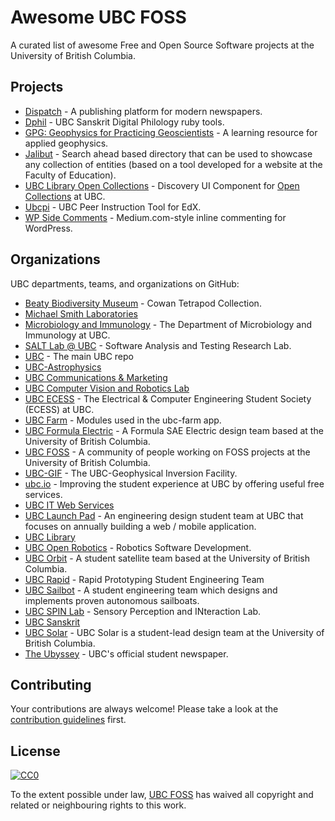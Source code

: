 # Awesome UBC FOSS

A curated list of awesome Free and Open Source Software projects at the University of British Columbia.

## Projects

* [Dispatch](https://github.com/ubyssey/dispatch) - A publishing platform for modern newspapers.
* [Dphil](https://github.com/ubcsanskrit/dphil) - UBC Sanskrit Digital Philology ruby tools.
* [GPG: Geophysics for Practicing Geoscientists](https://github.com/ubcgif/gpg) - A learning resource for applied geophysics.
* [Jalibut](https://github.com/darshandsoni/jalibut) - Search ahead based directory that can be used to showcase any collection of entities (based on a tool developed for a website at the Faculty of Education).
* [UBC Library Open Collections](https://github.com/ubc-library/open-collections-discovery-ui) - Discovery UI Component for [Open Collections](https://open.library.ubc.ca/) at UBC.
* [Ubcpi](https://github.com/ubc/ubcpi) - UBC Peer Instruction Tool for EdX.
* [WP Side Comments](https://github.com/richardtape/wp-side-comments) - Medium.com-style inline commenting for WordPress.

## Organizations

UBC departments, teams, and organizations on GitHub:

* [Beaty Biodiversity Museum](https://github.com/ubcbbm-vertnet) - Cowan Tetrapod Collection.
* [Michael Smith Laboratories](https://github.com/ubc-msl)
* [Microbiology and Immunology](https://github.com/ubc-micb) - The Department of Microbiology and Immunology at UBC.
* [SALT Lab @ UBC](https://github.com/saltlab) - Software Analysis and Testing Research Lab.
* [UBC](https://github.com/ubc) - The main UBC repo
* [UBC-Astrophysics](https://github.com/UBC-Astrophysics)
* [UBC Communications & Marketing](https://github.com/UBCCM)
* [UBC Computer Vision and Robotics Lab](https://github.com/UBC-CVLab)
* [UBC ECESS](https://github.com/ubcecess) - The Electrical & Computer Engineering Student Society (ECESS) at UBC.
* [UBC Farm](https://github.com/ubc-farm) - Modules used in the ubc-farm app.
* [UBC Formula Electric](https://github.com/UBCFormulaElectric) - A Formula SAE Electric design team based at the University of British Columbia.
* [UBC FOSS](https://github.com/ubcfoss) - A community of people working on FOSS projects at the University of British Columbia.
* [UBC-GIF](https://github.com/ubcgif) - The UBC-Geophysical Inversion Facility.
* [ubc.io](https://github.com/ubcio) - Improving the student experience at UBC by offering useful free services.
* [UBC IT Web Services](https://github.com/ubc-web-services)
* [UBC Launch Pad](https://github.com/ubclaunchpad) - An engineering design student team at UBC that focuses on annually building a web / mobile application.
* [UBC Library](https://github.com/ubc-library)
* [UBC Open Robotics](https://github.com/openrobotics) - Robotics Software Development.
* [UBC Orbit](https://github.com/UBCOrbit) - A student satellite team based at the University of British Columbia.
* [UBC Rapid](https://github.com/UBCRapid) - Rapid Prototyping Student Engineering Team
* [UBC Sailbot](https://github.com/UBCSailbot) - A student engineering team which designs and implements proven autonomous sailboats.
* [UBC SPIN Lab](https://github.com/ubcspin) - Sensory Perception and INteraction Lab.
* [UBC Sanskrit](https://github.com/ubcsanskrit)
* [UBC Solar](https://github.com/UBC-Solar) - UBC Solar is a student-lead design team at the University of British Columbia.
* [The Ubyssey](https://github.com/ubyssey) - UBC's official student newspaper.

## Contributing

Your contributions are always welcome! Please take a look at the [contribution guidelines](https://github.com/ubcfoss/awesome-ubc-foss/blob/master/CONTRIBUTING.md) first.

## License

[![CC0](http://i.creativecommons.org/p/zero/1.0/88x31.png)](http://creativecommons.org/publicdomain/zero/1.0/)

To the extent possible under law, [UBC FOSS](https://github.com/ubcfoss) has waived all copyright and related or neighbouring rights to this work.
